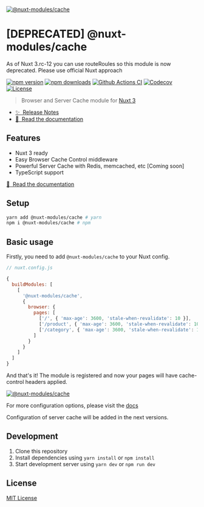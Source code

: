 [![@nuxt-modules/cache](https://cache-nm.netlify.app/preview.png)](https://cache-nm.netlify.app)

# [DEPRECATED] @nuxt-modules/cache

As of Nuxt 3.rc-12 you can use routeRoules so this module is now deprecated. Please use official Nuxt approach

[![npm version][npm-version-src]][npm-version-href]
[![npm downloads][npm-downloads-src]][npm-downloads-href]
[![Github Actions CI][github-actions-ci-src]][github-actions-ci-href]
[![Codecov][codecov-src]][codecov-href]
[![License][license-src]][license-href]

> Browser and Server Cache module for [Nuxt 3](https://v3.nuxtjs.org)

- [✨ &nbsp;Release Notes](https://github.com/nuxt-modules/cache/releases)
- [📖 &nbsp;Read the documentation](https://cache-nm.netlify.app)

## Features

- Nuxt 3 ready
- Easy Browser Cache Control middleware
- Powerful Server Cache with Redis, memcached, etc [Coming soon]
- TypeScript support

[📖 &nbsp;Read the documentation](https://cache-nm.netlify.app)

## Setup

```sh
yarn add @nuxt-modules/cache # yarn
npm i @nuxt-modules/cache # npm
```

## Basic usage

Firstly, you need to add `@nuxt-modules/cache` to your Nuxt config.

```javascript
// nuxt.config.js

{
  buildModules: [
    [
      '@nuxt-modules/cache',
      {
        browser: {
          pages: [
            ['/', { 'max-age': 3600, 'stale-when-revalidate': 10 }],
            ['/product', { 'max-age': 3600, 'stale-when-revalidate': 10 }],
            ['/category', { 'max-age': 3600, 'stale-when-revalidate': 10 }]
          ]
        }
      }
    ]
  ]
}
```

And that's it! The module is registered and now your pages will have cache-control headers applied.

[![@nuxt-modules/cache](https://cache-nm.netlify.app/cache-control.png)](https://cache-nm.netlify.app)

For more configuration options, please visit the [docs](https://cache-nm.netlify.app)

Configuration of server cache will be added in the next versions.

## Development

1. Clone this repository
2. Install dependencies using `yarn install` or `npm install`
3. Start development server using `yarn dev` or `npm run dev`

## License

[MIT License](./LICENSE)

<!-- Badges -->
[npm-version-src]: https://img.shields.io/npm/v/@nuxt-modules/cache/latest.svg
[npm-version-href]: https://npmjs.com/package/@nuxt-modules/cache

[npm-downloads-src]: https://img.shields.io/npm/dt/@nuxt-modules/cache.svg
[npm-downloads-href]: https://npmjs.com/package/@nuxt-modules/cache

[github-actions-ci-src]: https://github.com/nuxt-modules/cache/workflows/ci/badge.svg
[github-actions-ci-href]: https://github.com/nuxt-modules/cache/actions?query=workflow%3Aci

[codecov-src]: https://img.shields.io/codecov/c/github/nuxt-modules/cache.svg
[codecov-href]: https://codecov.io/gh/nuxt-modules/cache

[license-src]: https://img.shields.io/npm/l/@nuxt-modules/cache.svg
[license-href]: https://npmjs.com/package/@nuxt-modules/cache
